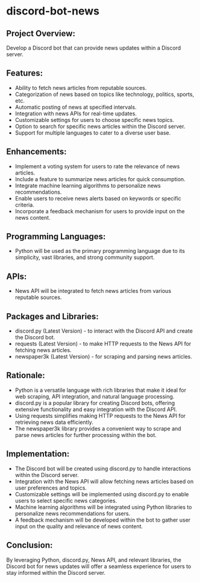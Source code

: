 # discord-bot-news

## Project Overview:
Develop a Discord bot that can provide news updates within a Discord server.

## Features:
- Ability to fetch news articles from reputable sources.
- Categorization of news based on topics like technology, politics, sports, etc.
- Automatic posting of news at specified intervals.
- Integration with news APIs for real-time updates.
- Customizable settings for users to choose specific news topics.
- Option to search for specific news articles within the Discord server.
- Support for multiple languages to cater to a diverse user base.

## Enhancements:
- Implement a voting system for users to rate the relevance of news articles.
- Include a feature to summarize news articles for quick consumption.
- Integrate machine learning algorithms to personalize news recommendations.
- Enable users to receive news alerts based on keywords or specific criteria.
- Incorporate a feedback mechanism for users to provide input on the news content.

## Programming Languages:
- Python will be used as the primary programming language due to its simplicity, vast libraries, and strong community support.

## APIs:
- News API will be integrated to fetch news articles from various reputable sources.

## Packages and Libraries:
- discord.py (Latest Version) - to interact with the Discord API and create the Discord bot.
- requests (Latest Version) - to make HTTP requests to the News API for fetching news articles.
- newspaper3k (Latest Version) - for scraping and parsing news articles.

## Rationale:
- Python is a versatile language with rich libraries that make it ideal for web scraping, API integration, and natural language processing.
- discord.py is a popular library for creating Discord bots, offering extensive functionality and easy integration with the Discord API.
- Using requests simplifies making HTTP requests to the News API for retrieving news data efficiently.
- The newspaper3k library provides a convenient way to scrape and parse news articles for further processing within the bot.

## Implementation:
- The Discord bot will be created using discord.py to handle interactions within the Discord server.
- Integration with the News API will allow fetching news articles based on user preferences and topics.
- Customizable settings will be implemented using discord.py to enable users to select specific news categories.
- Machine learning algorithms will be integrated using Python libraries to personalize news recommendations for users.
- A feedback mechanism will be developed within the bot to gather user input on the quality and relevance of news content.

## Conclusion:
By leveraging Python, discord.py, News API, and relevant libraries, the Discord bot for news updates will offer a seamless experience for users to stay informed within the Discord server.